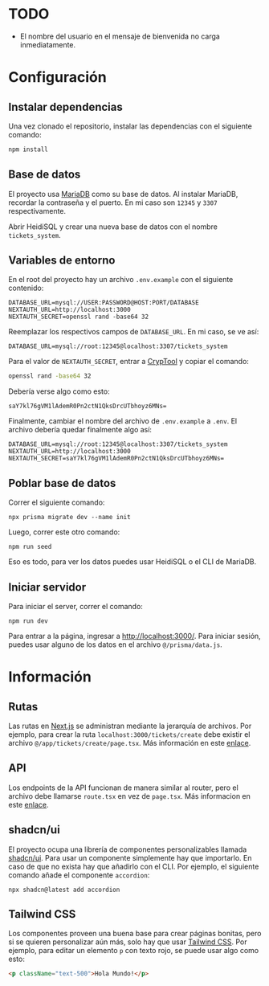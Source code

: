 # TODO

- El nombre del usuario en el mensaje de bienvenida no carga inmediatamente.

# Configuración

## Instalar dependencias

Una vez clonado el repositorio, instalar las dependencias con el siguiente comando:

```bash
npm install
```

## Base de datos

El proyecto usa [MariaDB](https://mariadb.org/download/?t=mariadb&p=mariadb&r=11.5.2&os=windows&cpu=x86_64&pkg=msi&mirror=insacom) como su base de datos. Al instalar MariaDB, recordar la contraseña y el puerto. En mi caso son `12345` y `3307` respectivamente.

Abrir HeidiSQL y crear una nueva base de datos con el nombre `tickets_system`.

## Variables de entorno

En el root del proyecto hay un archivo `.env.example` con el siguiente contenido:

```env
DATABASE_URL=mysql://USER:PASSWORD@HOST:PORT/DATABASE
NEXTAUTH_URL=http://localhost:3000
NEXTAUTH_SECRET=openssl rand -base64 32
```

Reemplazar los respectivos campos de `DATABASE_URL`. En mi caso, se ve así:

```
DATABASE_URL=mysql://root:12345@localhost:3307/tickets_system
```

Para el valor de `NEXTAUTH_SECRET`, entrar a [CrypTool](https://www.cryptool.org/en/cto/openssl/) y copiar el comando:

```bash
openssl rand -base64 32
```

Debería verse algo como esto:

```
saY7kl76gVM1lAdemR0Pn2ctN1QksDrcUTbhoyz6MNs=
```

Finalmente, cambiar el nombre del archivo de `.env.example` a `.env`. El archivo debería quedar finalmente algo así:

```env
DATABASE_URL=mysql://root:12345@localhost:3307/tickets_system
NEXTAUTH_URL=http://localhost:3000
NEXTAUTH_SECRET=saY7kl76gVM1lAdemR0Pn2ctN1QksDrcUTbhoyz6MNs=
```

## Poblar base de datos

Correr el siguiente comando:

```
npx prisma migrate dev --name init
```

Luego, correr este otro comando:

```
npm run seed
```

Eso es todo, para ver los datos puedes usar HeidiSQL o el CLI de MariaDB.

## Iniciar servidor

Para iniciar el server, correr el comando:

```
npm run dev
```

Para entrar a la página, ingresar a [http://localhost:3000/](http://localhost:3000/). Para iniciar sesión, puedes usar alguno de los datos en el archivo `@/prisma/data.js`.

# Información

## Rutas

Las rutas en [Next.js](https://nextjs.org/docs) se administran mediante la jerarquía de archivos. Por ejemplo, para crear la ruta `localhost:3000/tickets/create` debe existir el archivo `@/app/tickets/create/page.tsx`. Más información en este [enlace](https://nextjs.org/docs/app/building-your-application/routing/defining-routes).

## API

Los endpoints de la API funcionan de manera similar al router, pero el archivo debe llamarse `route.tsx` en vez de `page.tsx`. Más informacion en este [enlace](https://nextjs.org/docs/app/building-your-application/routing/route-handlers).

## shadcn/ui

El proyecto ocupa una librería de componentes personalizables llamada [shadcn/ui](https://ui.shadcn.com/docs/components/accordion). Para usar un componente simplemente hay que importarlo. En caso de que no exista hay que añadirlo con el CLI. Por ejemplo, el siguiente comando añade el componente `accordion`:

```
npx shadcn@latest add accordion
```

## Tailwind CSS

Los componentes proveen una buena base para crear páginas bonitas, pero si se quieren personalizar aún más, solo hay que usar [Tailwind CSS](https://tailwindcss.com/docs/aspect-ratio). Por ejemplo, para editar un elemento `p` con texto rojo, se puede usar algo como esto:

```html
<p className="text-500">Hola Mundo!</p>
```
